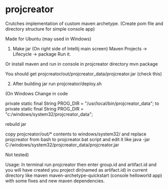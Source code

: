 # projcreator
Crutches implementation of custom maven archetype.
(Create pom file and directory structure for simple console app)

Made for Ubuntu (may used in Windows)


1. Make jar
(On right side of Intellij main screen)
Maven Projects -> Lifecycle -> package
Run it.

Or install maven 
and run in console in projcreator directory
mvn package 

You should get 
projcreator/out/projcreator_data/projcreator.jar
(check this)



2. After building jar run projcreator/deploy.sh

(On Windows 
Change in code 
 
private static final String PROG_DIR = "/usr/local/bin/projcreator_data";
to
private static final String PROG_DIR = "c:/windows/system32/projcreator_data";

rebuild jar

copy projcreator/out/* contents to windows/system32/
and replace projcreator from bash to projcreator.bat script and edit it
like 
java -jar C:/windows/system32/projcreator_data/projcreator.jar

Not tested)

Usage:
In terminal run projcreator then enter group.id and artifact.id
and you will have created you project dir(named as artifact.id) 
in current directory like maven maven-archetype-quickstart
(console helloworld app) with some fixes and new maven dependencies. 